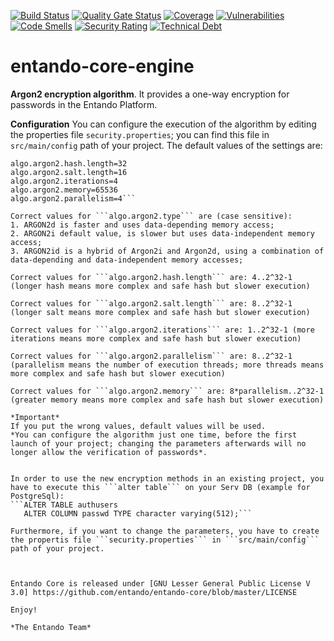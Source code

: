 [![Build Status](https://img.shields.io/endpoint?url=https%3A%2F%2Fstatusbadge-jx.apps.serv.run%2Fentando%2Fentando-engine)](https://github.com/entando/devops-results/tree/logs/jenkins-x/logs/entando/entando-engine/master)
[![Quality Gate Status](https://sonarcloud.io/api/project_badges/measure?project=entando_entando-engine&metric=alert_status)](https://sonarcloud.io/dashboard?id=entando_entando-engine)
[![Coverage](https://sonarcloud.io/api/project_badges/measure?project=entando_entando-engine&metric=coverage)](https://entando.github.io/devops-results/entando-engine/master/jacoco/index.html)
[![Vulnerabilities](https://sonarcloud.io/api/project_badges/measure?project=entando_entando-engine&metric=vulnerabilities)](https://entando.github.io/devops-results/entando-engine/master/dependency-check-report.html)
[![Code Smells](https://sonarcloud.io/api/project_badges/measure?project=entando_entando-engine&metric=code_smells)](https://sonarcloud.io/dashboard?id=entando_entando-engine)
[![Security Rating](https://sonarcloud.io/api/project_badges/measure?project=entando_entando-engine&metric=security_rating)](https://sonarcloud.io/dashboard?id=entando_entando-engine)
[![Technical Debt](https://sonarcloud.io/api/project_badges/measure?project=entando_entando-engine&metric=sqale_index)](https://sonarcloud.io/dashboard?id=entando_entando-engine)

entando-core-engine
============

**Argon2 encryption algorithm**.
It provides a one-way encryption for passwords in the Entando Platform.


**Configuration**
You can configure the execution of the algorithm by editing the properties file ```security.properties```; you can find this file in ```src/main/config``` path of your project.
The default values of the settings are:

```algo.argon2.type=ARGON2i
algo.argon2.hash.length=32
algo.argon2.salt.length=16
algo.argon2.iterations=4
algo.argon2.memory=65536
algo.argon2.parallelism=4```

Correct values for ```algo.argon2.type``` are (case sensitive):
1. ARGON2d is faster and uses data-depending memory access;
2. ARGON2i default value, is slower but uses data-independent memory access;
3. ARGON2id is a hybrid of Argon2i and Argon2d, using a combination of data-depending and data-independent memory accesses;

Correct values for ```algo.argon2.hash.length``` are: 4..2^32-1 (longer hash means more complex and safe hash but slower execution)

Correct values for ```algo.argon2.salt.length``` are: 8..2^32-1 (longer salt means more complex and safe hash but slower execution)

Correct values for ```algo.argon2.iterations``` are: 1..2^32-1 (more iterations means more complex and safe hash but slower execution)

Correct values for ```algo.argon2.parallelism``` are: 8..2^32-1 (parallelism means the number of execution threads; more threads means more complex and safe hash but slower execution)

Correct values for ```algo.argon2.memory``` are: 8*parallelism..2^32-1 (greater memory means more complex and safe hash but slower execution)

*Important*
If you put the wrong values, default values will be used.
*You can configure the algorithm just one time, before the first launch of your project; changing the parameters afterwards will no longer allow the verification of passwords*.


In order to use the new encryption methods in an existing project, you have to execute this ```alter table``` on your Serv DB (example for PostgreSql):
```ALTER TABLE authusers
   ALTER COLUMN passwd TYPE character varying(512);```

Furthermore, if you want to change the parameters, you have to create the propertis file ```security.properties``` in ```src/main/config``` path of your project.



Entando Core is released under [GNU Lesser General Public License V 3.0] https://github.com/entando/entando-core/blob/master/LICENSE

Enjoy!

*The Entando Team*
  
